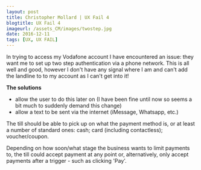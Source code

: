 ```yaml
---
layout: post
title: Christopher Mollard | UX Fail 4
blogtitle: UX Fail 4
imageurl: /assets_CM/images/twostep.jpg
date: 2016-12-11
tags: [UX, UX FAIL]
---
```

<p>
In trying to access my Vodafone account I have encountered an issue: they want me to set up two step authentication via a phone network. This is all well and good, however I don't have any signal where I am and can't add the landline to to my account as I can't get into it!
</p>
<p>
<strong>
The solutions
</strong>
</p>
<ul>
<li>
allow the user to do this later on (I have been fine until now so seems a bit much to suddenly demand this change)
</li>
<li>
allow a text to be sent via the internet (iMessage, Whatsapp, etc.)
</li>
</ul>
<p>
The till should be able to pick up on what the payment method is, or at least a number of standard ones: cash; card (including contactless); voucher/coupon.
</p>
<p>
Depending on how soon/what stage the business wants to limit payments to, the till could accept payment at any point or, alternatively, only accept payments after a trigger - such as clicking 'Pay'. 
</p>